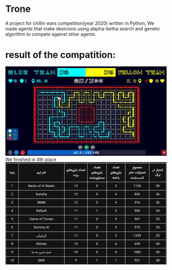 # Trone
A project for chillin wars competition(year 2020) written in Python, We made agents that make desicions using alapha-betha search and genetic algorithm to compete against other agents.

# result of the compatition:
![Game UI](/Image/image2.png)
We finished in 4th place 
![Ranking Table](/Image/image.png)
